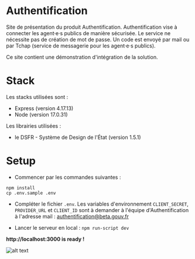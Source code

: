 # Authentification

Site de présentation du produit Authentification. Authentification vise à connecter les agent·e·s publics de manière sécurisée. Le service ne nécessite pas de création de mot de passe. Un code est envoyé par mail ou par Tchap (service de messagerie pour les agent·e·s publics).

Ce site contient une démonstration d'intégration de la solution.

# Stack

Les stacks utilisées sont :

- Express (version 4.17.13)
- Node (version 17.0.31)

Les librairies utilisées :

- le DSFR - Système de Design de l'État (version 1.5.1)

# Setup

- Commencer par les commandes suivantes :

```
npm install
cp .env.sample .env
```

- Compléter le fichier `.env`. Les variables d'environnement `CLIENT_SECRET`, `PROVIDER_URL` et `CLIENT_ID` sont à demander à l'équipe d'Authentification à l'adresse mail : authentification@beta.gouv.fr

- Lancer le serveur en local : `npm run-script dev`

**http://localhost:3000 is ready !**

![alt text](https://s12.aconvert.com/convert/p3r68-cdx67/awpdv-fhwwz.svg)
